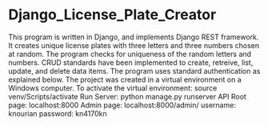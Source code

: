 # Django_License_Plate_Creator

This program is written in Django, and implements Django REST framework. It creates unique license plates with three letters and three numbers chosen at random. The program checks for uniqueness of the random letters and numbers. CRUD standards have been implemented to create, retreive, list, update, and delete data items. The program uses standard authentication as explained below.
The project was created in a virtual environment on a Windows computer. 
To activate the virtual environment: source venv/Scripts/activate
Run Server: python manage.py runserver
API Root page: localhost:8000
Admin page: localhost:8000/admin/ 
username: knourian
password: kn4170kn

